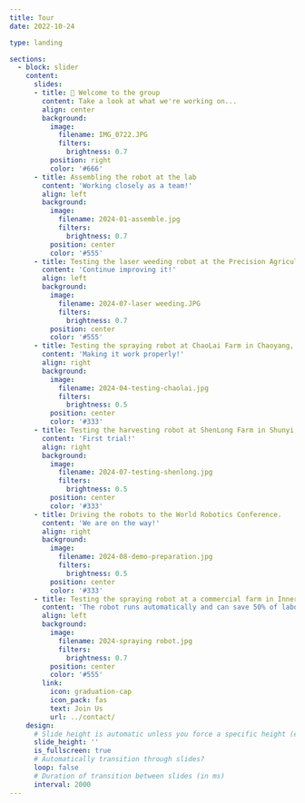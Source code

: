 ```yaml
---
title: Tour
date: 2022-10-24

type: landing

sections:
  - block: slider
    content:
      slides:
      - title: 👋 Welcome to the group
        content: Take a look at what we're working on...
        align: center
        background:
          image:
            filename: IMG_0722.JPG
            filters:
              brightness: 0.7
          position: right
          color: '#666'
      - title: Assembling the robot at the lab
        content: 'Working closely as a team!'
        align: left
        background:
          image:
            filename: 2024-01-assemble.jpg
            filters:
              brightness: 0.7
          position: center
          color: '#555'
      - title: Testing the laser weeding robot at the Precision Agriculture Testing Base in Changping, Beijing.
        content: 'Continue improving it!'
        align: left
        background:
          image:
            filename: 2024-07-laser weeding.JPG
            filters:
              brightness: 0.7
          position: center
          color: '#555'
      - title: Testing the spraying robot at ChaoLai Farm in Chaoyang, Beijing.
        content: 'Making it work properly!'
        align: right
        background:
          image:
            filename: 2024-04-testing-chaolai.jpg
            filters:
              brightness: 0.5
          position: center
          color: '#333'
      - title: Testing the harvesting robot at ShenLong Farm in Shunyi, Beijing.
        content: 'First trial!'
        align: right
        background:
          image:
            filename: 2024-07-testing-shenlong.jpg
            filters:
              brightness: 0.5
          position: center
          color: '#333'
      - title: Driving the robots to the World Robotics Conference.
        content: 'We are on the way!'
        align: right
        background:
          image:
            filename: 2024-08-demo-preparation.jpg
            filters:
              brightness: 0.5
          position: center
          color: '#333'
      - title: Testing the spraying robot at a commercial farm in Inner Mongolia.
        content: 'The robot runs automatically and can save 50% of labor in spraying!'
        align: left
        background:
          image:
            filename: 2024-spraying robot.jpg
            filters:
              brightness: 0.7
          position: center
          color: '#555'
        link:
          icon: graduation-cap
          icon_pack: fas
          text: Join Us
          url: ../contact/
    design:
      # Slide height is automatic unless you force a specific height (e.g. '400px')
      slide_height: ''
      is_fullscreen: true
      # Automatically transition through slides?
      loop: false
      # Duration of transition between slides (in ms)
      interval: 2000
---
```

